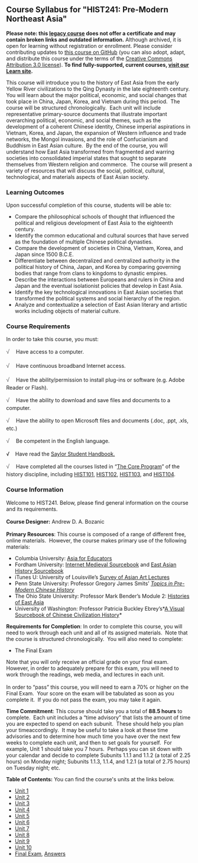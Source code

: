 Course Syllabus for "HIST241: Pre-Modern Northeast Asia"
--------------------------------------------------------

**Please note: this [legacy course](https://sayloracademy.zendesk.com/hc/en-us/articles/206089967) does not offer a certificate and may contain 
broken links and outdated information.** Although archived, it is open 
for learning without registration or enrollment. Please consider contributing 
updates to [this course on GitHub](https://github.com/saylordotorg/course_hist241) 
(you can also adopt, adapt, and distribute this course under the terms of 
the [Creative Commons Attribution 3.0 license](http://creativecommons.org/licenses/by/3.0/)). **To find fully-supported, current courses, [visit our 
Learn site](https://learn.saylor.org).**

This course will introduce you to the history of East Asia from the
early Yellow River civilizations to the Qing Dynasty in the late
eighteenth century.  You will learn about the major political, economic,
and social changes that took place in China, Japan, Korea, and Vietnam
during this period.  The course will be structured chronologically. 
Each unit will include representative primary-source documents that
illustrate important overarching political, economic, and social themes,
such as the development of a coherent Chinese identity, Chinese imperial
aspirations in Vietnam, Korea, and Japan, the expansion of Western
influence and trade networks, the Mongol invasions, and the role of
Confucianism and Buddhism in East Asian culture.  By the end of the
course, you will understand how East Asia transformed from fragmented
and warring societies into consolidated imperial states that sought to
separate themselves from Western religion and commerce.  The course will
present a variety of resources that will discuss the social, political,
cultural, technological, and materials aspects of East Asian society.

### Learning Outcomes

Upon successful completion of this course, students will be able to:  

-   Compare the philosophical schools of thought that influenced the
    political and religious development of East Asia to the eighteenth
    century.
-   Identify the common educational and cultural sources that have
    served as the foundation of multiple Chinese political dynasties.
-   Compare the development of societies in China, Vietnam, Korea, and
    Japan since 1500 B.C.E.
-   Differentiate between decentralized and centralized authority in the
    political history of China, Japan, and Korea by comparing governing
    bodies that range from clans to kingdoms to dynastic empires.
-   Describe the interactions between Europeans and rulers in China and
    Japan and the eventual isolationist policies that develop in East
    Asia.
-   Identify the key technological innovations in East Asian societies
    that transformed the political systems and social hierarchy of the
    region.
-   Analyze and contextualize a selection of East Asian literary and
    artistic works including objects of material culture. 

### Course Requirements

In order to take this course, you must:  
  
 <span
style="color: rgb(85, 85, 85); font-family: 'Myriad Pro', 'Gill Sans', 'Gill Sans MT', Calibri, sans-serif; font-size: 16px; line-height: 24px; text-align: left; -webkit-text-size-adjust: none; ">√
   </span>Have access to a computer.  
  
 <span
style="color: rgb(85, 85, 85); font-family: 'Myriad Pro', 'Gill Sans', 'Gill Sans MT', Calibri, sans-serif; font-size: 16px; line-height: 24px; text-align: left; -webkit-text-size-adjust: none; ">√
   </span>Have continuous broadband Internet access.  
  
 <span
style="color: rgb(85, 85, 85); font-family: 'Myriad Pro', 'Gill Sans', 'Gill Sans MT', Calibri, sans-serif; font-size: 16px; line-height: 24px; text-align: left; -webkit-text-size-adjust: none; ">√
   </span>Have the ability/permission to install plug-ins or software
(e.g. Adobe Reader or Flash).  
  
 <span
style="color: rgb(85, 85, 85); font-family: 'Myriad Pro', 'Gill Sans', 'Gill Sans MT', Calibri, sans-serif; font-size: 16px; line-height: 24px; text-align: left; -webkit-text-size-adjust: none; ">√
   </span>Have the ability to download and save files and documents to a
computer.  
  
 <span
style="color: rgb(85, 85, 85); font-family: 'Myriad Pro', 'Gill Sans', 'Gill Sans MT', Calibri, sans-serif; font-size: 16px; line-height: 24px; text-align: left; -webkit-text-size-adjust: none; ">√
   </span>Have the ability to open Microsoft files and documents (.doc,
.ppt, .xls, etc.)  
  
 <span
style="color: rgb(85, 85, 85); font-family: 'Myriad Pro', 'Gill Sans', 'Gill Sans MT', Calibri, sans-serif; font-size: 16px; line-height: 24px; text-align: left; -webkit-text-size-adjust: none; ">√
   </span>Be competent in the English language.  
  
 √    Have read the [Saylor Student
Handbook.](http://www.saylor.org/site/wp-content/uploads/2012/05/Saylor-StudentHandbook.pdf)  
  
 <span
style="color: rgb(85, 85, 85); font-family: 'Myriad Pro', 'Gill Sans', 'Gill Sans MT', Calibri, sans-serif; font-size: 16px; line-height: 24px; text-align: left; -webkit-text-size-adjust: none; ">√
   </span>Have completed all the courses listed in “[The Core
Program](http://www.saylor.org/majors/history/)” of the history
discipline, including [HIST101](http://www.saylor.org/courses/hist101/),
[HIST102](http://www.saylor.org/courses/hist102/),
[HIST103](http://www.saylor.org/courses/hist103/), and
[HIST104](http://www.saylor.org/courses/hist104/).

### Course Information

Welcome to HIST241. Below, please find general information on the course
and its requirements.  
    
 **Course Designer:** Andrew D. A. Bozanic  
    
 **Primary Resources**: This course is composed of a range of different
free, online materials.  However, the course makes primary use of the
following materials:  

-   Columbia University: [Asia for
    Educators](http://afe.easia.columbia.edu/)
-   Fordham University: [Internet Medieval
    Sourcebook](http://www.fordham.edu/Halsall/sbook.asp) and [East
    Asian History
    Sourcebook](http://www.fordham.edu/Halsall/eastasia/eastasiasbook.asp)
-   iTunes U: University of Louisville’s [Survey of Asian Art
    Lectures](http://itunes.apple.com/us/itunes-u/han-dynasty-2/id431403649?i=92904476)
-   Penn State University: Professor Gregory James Smits’ *[Topics in
    Pre-Modern Chinese
    History](http://www.personal.psu.edu/faculty/g/j/gjs4/textbooks/PM-China/index.htm)*
-   The Ohio State University: Professor Mark Bender’s Module 2:
    [Histories of East
    Asia](http://people.cohums.ohio-state.edu/bender4/eall131/EAHReadings/module02/module02.html)
-   University of Washington: Professor Patricia Buckley Ebrey’s*[A
    Visual Sourcebook of Chinese Civilization
    History](http://depts.washington.edu/chinaciv/index.htm)*

**Requirements for Completion**: In order to complete this course, you
will need to work through each unit and all of its assigned materials.
 Note that the course is structured chronologically.  You will also need
to complete:  

-   The Final Exam 

Note that you will only receive an official grade on your final exam. 
However, in order to adequately prepare for this exam, you will need to
work through the readings, web media, and lectures in each unit.  
    
 In order to “pass” this course, you will need to earn a 70% or higher
on the Final Exam.  Your score on the exam will be tabulated as soon as
you complete it.  If you do not pass the exam, you may take it again.  
  
 **Time Commitment**: This course should take you a total of **88.5
hours** to complete.  Each unit includes a “time advisory” that lists
the amount of time you are expected to spend on each subunit.  These
should help you plan your timeaccordingly.  It may be useful to take a
look at these time advisories and to determine how much time you have
over the next few weeks to complete each unit, and then to set goals for
yourself.  For example, Unit 1 should take you 7 hours.  Perhaps you can
sit down with your calendar and decide to complete Subunits 1.1.1 and
1.1.2 (a total of 2.25 hours) on Monday night; Subunits 1.1.3, 1.1.4,
and 1.2.1 (a total of 2.75 hours) on Tuesday night; etc.  
  
**Table of Contents:** You can find the course's units at the links below.

- [Unit 1](https://legacy.saylor.org/hist241/Unit01/)
- [Unit 2](https://legacy.saylor.org/hist241/Unit02/)
- [Unit 3](https://legacy.saylor.org/hist241/Unit03/)
- [Unit 4](https://legacy.saylor.org/hist241/Unit04/)
- [Unit 5](https://legacy.saylor.org/hist241/Unit05/)
- [Unit 6](https://legacy.saylor.org/hist241/Unit06/)
- [Unit 7](https://legacy.saylor.org/hist241/Unit07/)
- [Unit 8](https://legacy.saylor.org/hist241/Unit08/)
- [Unit 9](https://legacy.saylor.org/hist241/Unit09/)
- [Unit 10](https://legacy.saylor.org/hist241/Unit10/)
- [Final Exam](http://saylordotorg.github.io/LegacyExams/HIST/HIST241/HIST241-FinalExam.html), [Answers](http://saylordotorg.github.io/LegacyExams/HIST/HIST241/HIST241-FinalExam-Answers.html)
